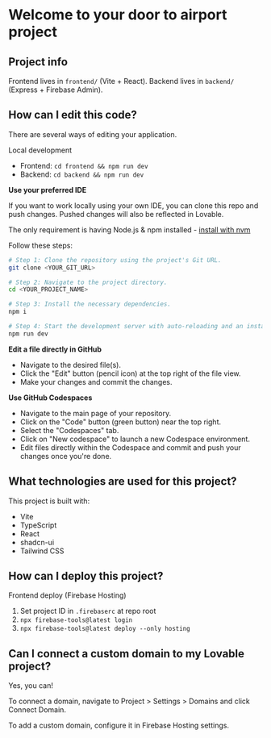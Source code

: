 # Welcome to your door to airport project

## Project info

Frontend lives in `frontend/` (Vite + React). Backend lives in `backend/` (Express + Firebase Admin).

## How can I edit this code?

There are several ways of editing your application.

Local development

- Frontend: `cd frontend && npm run dev`
- Backend: `cd backend && npm run dev`

**Use your preferred IDE**

If you want to work locally using your own IDE, you can clone this repo and push changes. Pushed changes will also be reflected in Lovable.

The only requirement is having Node.js & npm installed - [install with nvm](https://github.com/nvm-sh/nvm#installing-and-updating)

Follow these steps:

```sh
# Step 1: Clone the repository using the project's Git URL.
git clone <YOUR_GIT_URL>

# Step 2: Navigate to the project directory.
cd <YOUR_PROJECT_NAME>

# Step 3: Install the necessary dependencies.
npm i

# Step 4: Start the development server with auto-reloading and an instant preview.
npm run dev
```

**Edit a file directly in GitHub**

- Navigate to the desired file(s).
- Click the "Edit" button (pencil icon) at the top right of the file view.
- Make your changes and commit the changes.

**Use GitHub Codespaces**

- Navigate to the main page of your repository.
- Click on the "Code" button (green button) near the top right.
- Select the "Codespaces" tab.
- Click on "New codespace" to launch a new Codespace environment.
- Edit files directly within the Codespace and commit and push your changes once you're done.

## What technologies are used for this project?

This project is built with:

- Vite
- TypeScript
- React
- shadcn-ui
- Tailwind CSS

## How can I deploy this project?

Frontend deploy (Firebase Hosting)

1. Set project ID in `.firebaserc` at repo root
2. `npx firebase-tools@latest login`
3. `npx firebase-tools@latest deploy --only hosting`

## Can I connect a custom domain to my Lovable project?

Yes, you can!

To connect a domain, navigate to Project > Settings > Domains and click Connect Domain.

To add a custom domain, configure it in Firebase Hosting settings.
